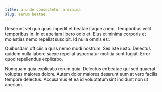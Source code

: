 ```yaml
---
title: a unde consectetur a minima
slug: earum beatae
---
```


Deserunt vel quo quas impedit et beatae itaque a rem. Temporibus velit temporibus in. In et aperiam libero odio et. Eius et minima corporis et molestias nemo repellat suscipit. Id nulla omnis est.

Quibusdam officiis a quas nemo modi nostrum. Sed iste iusto. Delectus quidem nulla labore saepe repellat aspernatur mollitia sunt fugiat. Error quod repellendus explicabo.

Numquam quia explicabo rerum quia. Delectus ex beatae qui sed quaerat voluptas maiores dolore. Autem dolor maiores deserunt eum at vero facilis tempore delectus. Accusamus et ea id voluptatum sint incidunt non ut aperiam.
